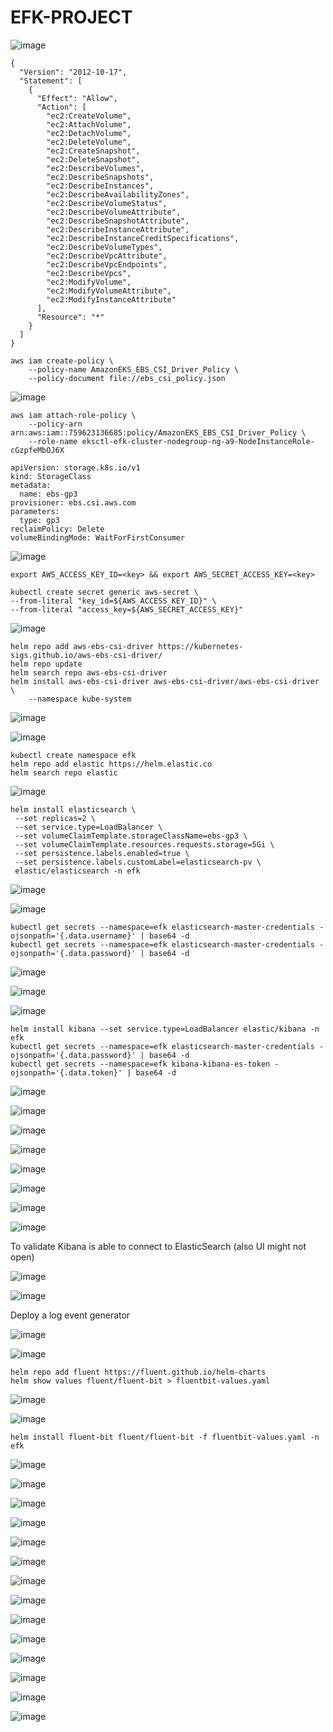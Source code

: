 # EFK-PROJECT


![image](https://github.com/user-attachments/assets/3f534e5a-14fa-47d7-9e73-37ecb2e073e6)

```
{
  "Version": "2012-10-17",
  "Statement": [
    {
      "Effect": "Allow",
      "Action": [
        "ec2:CreateVolume",
        "ec2:AttachVolume",
        "ec2:DetachVolume",
        "ec2:DeleteVolume",
        "ec2:CreateSnapshot",
        "ec2:DeleteSnapshot",
        "ec2:DescribeVolumes",
        "ec2:DescribeSnapshots",
        "ec2:DescribeInstances",
        "ec2:DescribeAvailabilityZones",
        "ec2:DescribeVolumeStatus",
        "ec2:DescribeVolumeAttribute",
        "ec2:DescribeSnapshotAttribute",
        "ec2:DescribeInstanceAttribute",
        "ec2:DescribeInstanceCreditSpecifications",
        "ec2:DescribeVolumeTypes",
        "ec2:DescribeVpcAttribute",
        "ec2:DescribeVpcEndpoints",
        "ec2:DescribeVpcs",
        "ec2:ModifyVolume",
        "ec2:ModifyVolumeAttribute",
        "ec2:ModifyInstanceAttribute"
      ],
      "Resource": "*"
    }
  ]
}
```

```
aws iam create-policy \
    --policy-name AmazonEKS_EBS_CSI_Driver_Policy \
    --policy-document file://ebs_csi_policy.json
```

![image](https://github.com/user-attachments/assets/b0dcd4e2-0b72-476b-9180-df272ecd3d53)



```
aws iam attach-role-policy \
    --policy-arn arn:aws:iam::759623136685:policy/AmazonEKS_EBS_CSI_Driver_Policy \
    --role-name eksctl-efk-cluster-nodegroup-ng-a9-NodeInstanceRole-cGzpfeMbOJ6X
```

```
apiVersion: storage.k8s.io/v1
kind: StorageClass
metadata:
  name: ebs-gp3
provisioner: ebs.csi.aws.com
parameters:
  type: gp3
reclaimPolicy: Delete
volumeBindingMode: WaitForFirstConsumer
```

![image](https://github.com/user-attachments/assets/9dad9913-3707-4686-87e0-55e4ec19aefb)

```
export AWS_ACCESS_KEY_ID=<key> && export AWS_SECRET_ACCESS_KEY=<key>

kubectl create secret generic aws-secret \
--from-literal "key_id=${AWS_ACCESS_KEY_ID}" \
--from-literal "access_key=${AWS_SECRET_ACCESS_KEY}"
```

![image](https://github.com/user-attachments/assets/424920bf-1521-4c3b-8974-b22293e2fc30)

```
helm repo add aws-ebs-csi-driver https://kubernetes-sigs.github.io/aws-ebs-csi-driver/
helm repo update
helm search repo aws-ebs-csi-driver
helm install aws-ebs-csi-driver aws-ebs-csi-driver/aws-ebs-csi-driver \
    --namespace kube-system
```

![image](https://github.com/user-attachments/assets/06fe713d-2346-46bc-a9d1-41f5f916d734)

![image](https://github.com/user-attachments/assets/b449a164-e14a-4e8b-b494-34f0fcd4bca4)


```
kubectl create namespace efk
helm repo add elastic https://helm.elastic.co
helm search repo elastic
```

![image](https://github.com/user-attachments/assets/cbd10d22-cdbc-48d4-ab8f-99ebc362e576)

```
helm install elasticsearch \
 --set replicas=2 \
 --set service.type=LoadBalancer \
 --set volumeClaimTemplate.storageClassName=ebs-gp3 \
 --set volumeClaimTemplate.resources.requests.storage=5Gi \
 --set persistence.labels.enabled=true \
 --set persistence.labels.customLabel=elasticsearch-pv \
 elastic/elasticsearch -n efk
```

![image](https://github.com/user-attachments/assets/9b8dabd3-130f-4809-9dfe-8716b508ac40)

![image](https://github.com/user-attachments/assets/6c23f4fe-ed07-4ba4-8269-29ecd119060d)

```
kubectl get secrets --namespace=efk elasticsearch-master-credentials -ojsonpath='{.data.username}' | base64 -d
kubectl get secrets --namespace=efk elasticsearch-master-credentials -ojsonpath='{.data.password}' | base64 -d
```

![image](https://github.com/user-attachments/assets/2d3d757a-c9c7-447c-b2fe-d9d733e0cdb6)

![image](https://github.com/user-attachments/assets/9d453a2f-f9f0-4cd2-a26a-4b305f159414)

![image](https://github.com/user-attachments/assets/a8dc2e5b-d6bd-4471-8614-15aa7eb4c240)

```
helm install kibana --set service.type=LoadBalancer elastic/kibana -n efk
kubectl get secrets --namespace=efk elasticsearch-master-credentials -ojsonpath='{.data.password}' | base64 -d
kubectl get secrets --namespace=efk kibana-kibana-es-token -ojsonpath='{.data.token}' | base64 -d

```
![image](https://github.com/user-attachments/assets/4714d44e-35a0-4532-ada1-f5f5870b4b39)

![image](https://github.com/user-attachments/assets/582a49c2-99f5-4433-80b2-f77114bad765)

![image](https://github.com/user-attachments/assets/d775383f-53c0-4ce2-9146-9f683647d1e7)

![image](https://github.com/user-attachments/assets/6599cb23-f235-4f08-88b8-3c09a519dbea)

![image](https://github.com/user-attachments/assets/5e575d6c-5913-4e3b-888c-10b81715ea0b)

![image](https://github.com/user-attachments/assets/480eb211-3382-4fb6-ab79-1b3ca98c14c6)

![image](https://github.com/user-attachments/assets/0f2f9551-c69c-445e-bf79-61bc24018281)

![image](https://github.com/user-attachments/assets/dc63df4f-93f3-4ee3-b509-b7d02eb66e7c)

To validate Kibana is able to connect to ElasticSearch (also UI might not open)

![image](https://github.com/user-attachments/assets/634664ff-9553-4c27-978e-1117c34f83cf)

![image](https://github.com/user-attachments/assets/23423c67-32d6-4eb8-899f-0d806ea400e2)


Deploy a log event generator

![image](https://github.com/user-attachments/assets/9dc839be-5ccd-4e43-afc2-9998cf2d94fe)

![image](https://github.com/user-attachments/assets/e35b8d09-3399-44a7-80b6-3295ced5a5fe)


```
helm repo add fluent https://fluent.github.io/helm-charts
helm show values fluent/fluent-bit > fluentbit-values.yaml
```

![image](https://github.com/user-attachments/assets/046991c5-5a06-4a2f-88cf-69cbb50cb1bd)

![image](https://github.com/user-attachments/assets/f0ae7298-54aa-460f-a5f2-293602ef4e9d)


```
helm install fluent-bit fluent/fluent-bit -f fluentbit-values.yaml -n efk
```

![image](https://github.com/user-attachments/assets/6e06a115-1d66-4e76-b149-2587d8e23d0f)

![image](https://github.com/user-attachments/assets/5cabcc02-5b3f-49cd-87a7-6d23463111b9)

![image](https://github.com/user-attachments/assets/f4fad6f0-3ac9-4cf9-a7bc-3ade423c2ed5)

![image](https://github.com/user-attachments/assets/c2352f72-82e0-465a-886f-8d7bcc3c6cdb)

![image](https://github.com/user-attachments/assets/3d9aeee2-d08b-4e93-b879-105b42390ed1)

![image](https://github.com/user-attachments/assets/a9c1406e-3f39-4f56-84c5-418c2c8f74c4)

![image](https://github.com/user-attachments/assets/c346bdc4-578e-43cf-966b-9df98bb6e57e)

![image](https://github.com/user-attachments/assets/3104c998-cf9b-4490-8018-eee862ffb4e8)

![image](https://github.com/user-attachments/assets/23dbd734-b95e-4695-b6c6-65f2c21d3219)

![image](https://github.com/user-attachments/assets/4f5c9d02-f772-4641-8030-cdc07dfcdffc)

![image](https://github.com/user-attachments/assets/d8f75c17-085d-4550-9bcb-3847457985c8)

![image](https://github.com/user-attachments/assets/a3002d99-5662-40ed-886e-f3f9057a5db8)

![image](https://github.com/user-attachments/assets/03940caa-819e-4b7e-a29c-d7b62b11594f)

![image](https://github.com/user-attachments/assets/9d2594a0-37ce-4a19-a08e-72921e7346a0)







































